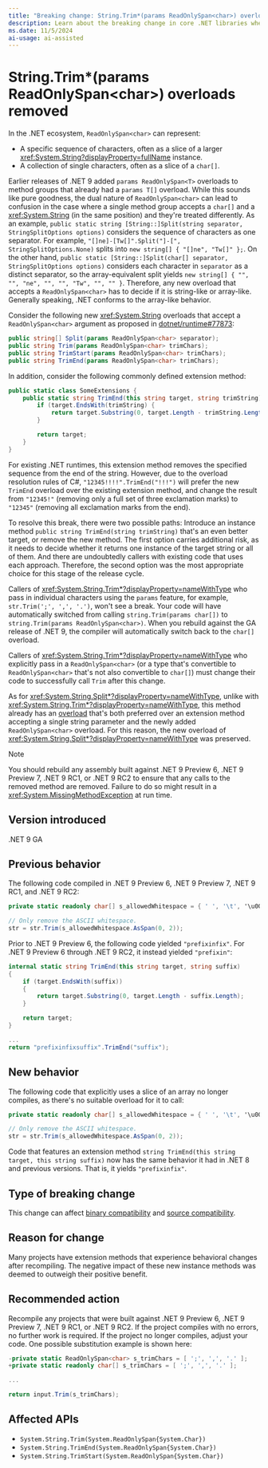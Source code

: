 ```yaml
---
title: "Breaking change: String.Trim*(params ReadOnlySpan<char>) overloads removed"
description: Learn about the breaking change in core .NET libraries where the String.Trim*(params ReadOnlySpan<char>) methods have been removed due to potential behavioral changes.
ms.date: 11/5/2024
ai-usage: ai-assisted
---
```


# String.Trim*(params ReadOnlySpan\<char>) overloads removed

In the .NET ecosystem, `ReadOnlySpan<char>` can represent:

- A specific sequence of characters, often as a slice of a larger <xref:System.String?displayProperty=fullName> instance.
- A collection of single characters, often as a slice of a `char[]`.

Earlier releases of .NET 9 added `params ReadOnlySpan<T>` overloads to method groups that already had a `params T[]` overload. While this sounds like pure goodness, the dual nature of `ReadOnlySpan<char>` can lead to confusion in the case where a single method group accepts a `char[]` and a <xref:System.String> (in the same position) and they're treated differently. As an example, `public static string [String::]Split(string separator, StringSplitOptions options)` considers the sequence of characters as one separator. For example, `"[]ne]-[Tw[]".Split("]-[", StringSplitOptions.None)` splits into `new string[] { "[]ne", "Tw[]" };`. On the other hand, `public static [String::]Split(char[] separator, StringSplitOptions options)` considers each character in `separator` as a distinct separator, so the array-equivalent split yields `new string[] { "", "", "ne", "", "", "Tw", "", "" }`. Therefore, any new overload that accepts a `ReadOnlySpan<char>` has to decide if it is string-like or array-like. Generally speaking, .NET conforms to the array-like behavior.

Consider the following new <xref:System.String> overloads that accept a `ReadOnlySpan<char>` argument as proposed in [dotnet/runtime#77873](https://github.com/dotnet/runtime/issues/77873):

```csharp
public string[] Split(params ReadOnlySpan<char> separator);
public string Trim(params ReadOnlySpan<char> trimChars);
public string TrimStart(params ReadOnlySpan<char> trimChars);
public string TrimEnd(params ReadOnlySpan<char> trimChars);
```

In addition, consider the following commonly defined extension method:

```csharp
public static class SomeExtensions {
    public static string TrimEnd(this string target, string trimString) {
        if (target.EndsWith(trimString) {
            return target.Substring(0, target.Length - trimString.Length);
        }

        return target;
    }
}
```

For existing .NET runtimes, this extension method removes the specified sequence from the end of the string. However, due to the overload resolution rules of C#, `"12345!!!!".TrimEnd("!!!")` will prefer the new `TrimEnd` overload over the existing extension method, and change the result from `"12345!"` (removing only a full set of three exclamation marks) to `"12345"` (removing all exclamation marks from the end).

To resolve this break, there were two possible paths: Introduce an instance method `public string TrimEnd(string trimString)` that's an even better target, or remove the new method. The first option carries additional risk, as it needs to decide whether it returns one instance of the target string or all of them. And there are undoubtedly callers with existing code that uses each approach. Therefore, the second option was the most appropriate choice for this stage of the release cycle.

Callers of <xref:System.String.Trim*?displayProperty=nameWithType> who pass in individual characters using the `params` feature, for example, `str.Trim(';', ',', '.')`, won't see a break. Your code will have automatically switched from calling `string.Trim(params char[])` to `string.Trim(params ReadOnlySpan<char>)`. When you rebuild against the GA release of .NET 9, the compiler will automatically switch back to the `char[]` overload.

Callers of <xref:System.String.Trim*?displayProperty=nameWithType> who explicitly pass in a `ReadOnlySpan<char>` (or a type that's convertible to `ReadOnlySpan<char>` that's not also convertible to `char[]`) must change their code to successfully call `Trim` after this change.

As for <xref:System.String.Split*?displayProperty=nameWithType>, unlike with <xref:System.String.Trim*?displayProperty=nameWithType>, this method already has an [overload](xref:System.String.Split(System.String,System.StringSplitOptions)) that's both preferred over an extension method accepting a single string parameter and the newly added `ReadOnlySpan<char>` overload. For this reason, the new overload of <xref:System.String.Split*?displayProperty=nameWithType> was preserved.

> [!NOTE]
> You should rebuild any assembly built against .NET 9 Preview 6, .NET 9 Preview 7, .NET 9 RC1, or .NET 9 RC2 to ensure that any calls to the removed method are removed. Failure to do so might result in a <xref:System.MissingMethodException> at run time.

## Version introduced

.NET 9 GA

## Previous behavior

The following code compiled in .NET 9 Preview 6, .NET 9 Preview 7, .NET 9 RC1, and .NET 9 RC2:

```csharp
private static readonly char[] s_allowedWhitespace = { ' ', '\t', '\u00A0', '\u2000' };

// Only remove the ASCII whitespace.
str = str.Trim(s_allowedWhitespace.AsSpan(0, 2));
```

Prior to .NET 9 Preview 6, the following code yielded `"prefixinfix"`. For .NET 9 Preview 6 through .NET 9 RC2, it instead yielded `"prefixin"`:

```csharp
internal static string TrimEnd(this string target, string suffix)
{
    if (target.EndsWith(suffix))
    {
        return target.Substring(0, target.Length - suffix.Length);
    }

    return target;
}

...
return "prefixinfixsuffix".TrimEnd("suffix");
```

## New behavior

The following code that explicitly uses a slice of an array no longer compiles, as there's no suitable overload for it to call:

```csharp
private static readonly char[] s_allowedWhitespace = { ' ', '\t', '\u00A0', '\u2000' };

// Only remove the ASCII whitespace.
str = str.Trim(s_allowedWhitespace.AsSpan(0, 2));
```

Code that features an extension method `string TrimEnd(this string target, this string suffix)` now has the same behavior it had in .NET 8 and previous versions. That is, it yields `"prefixinfix"`.

## Type of breaking change

This change can affect [binary compatibility](../../categories.md#binary-compatibility) and [source compatibility](../../categories.md#source-compatibility).

## Reason for change

Many projects have extension methods that experience behavioral changes after recompiling. The negative impact of these new instance methods was deemed to outweigh their positive benefit.

## Recommended action

Recompile any projects that were built against .NET 9 Preview 6, .NET 9 Preview 7, .NET 9 RC1, or .NET 9 RC2. If the project compiles with no errors, no further work is required. If the project no longer compiles, adjust your code. One possible substitution example is shown here:

```csharp
-private static ReadOnlySpan<char> s_trimChars = [ ';', ',', '.' ];
+private static readonly char[] s_trimChars = [ ';', ',', '.' ];

...

return input.Trim(s_trimChars);
```

## Affected APIs

- `System.String.Trim(System.ReadOnlySpan{System.Char})`
- `System.String.TrimEnd(System.ReadOnlySpan{System.Char})`
- `System.String.TrimStart(System.ReadOnlySpan{System.Char})`
